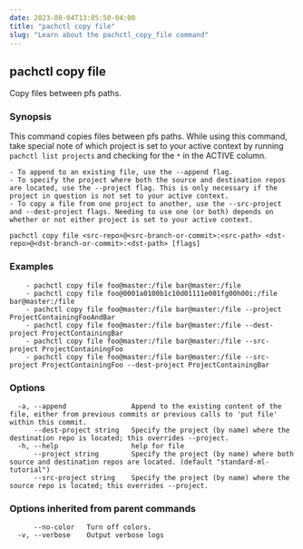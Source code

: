 ```yaml
---
date: 2023-08-04T13:05:50-04:00
title: "pachctl copy file"
slug: "Learn about the pachctl_copy_file command"
---
```


## pachctl copy file

Copy files between pfs paths.

### Synopsis

This command copies files between pfs paths. While using this command, take special note of which project is set to your active context by running `pachctl list projects` and checking for the `*` in the ACTIVE column. 

	- To append to an existing file, use the --append flag.
	- To specify the project where both the source and destination repos are located, use the --project flag. This is only necessary if the project in question is not set to your active context.
	- To copy a file from one project to another, use the --src-project and --dest-project flags. Needing to use one (or both) depends on whether or not either project is set to your active context.


```
pachctl copy file <src-repo>@<src-branch-or-commit>:<src-path> <dst-repo>@<dst-branch-or-commit>:<dst-path> [flags]
```

### Examples

```
	- pachctl copy file foo@master:/file bar@master:/file 
	- pachctl copy file foo@0001a0100b1c10d01111e001fg00h00i:/file bar@master:/file 
	- pachctl copy file foo@master:/file bar@master:/file --project ProjectContainingFooAndBar 
	- pachctl copy file foo@master:/file bar@master:/file --dest-project ProjectContainingBar 
	- pachctl copy file foo@master:/file bar@master:/file --src-project ProjectContainingFoo 
	- pachctl copy file foo@master:/file bar@master:/file --src-project ProjectContainingFoo --dest-project ProjectContainingBar
```

### Options

```
  -a, --append                Append to the existing content of the file, either from previous commits or previous calls to 'put file' within this commit.
      --dest-project string   Specify the project (by name) where the destination repo is located; this overrides --project.
  -h, --help                  help for file
      --project string        Specify the project (by name) where both source and destination repos are located. (default "standard-ml-tutorial")
      --src-project string    Specify the project (by name) where the source repo is located; this overrides --project.
```

### Options inherited from parent commands

```
      --no-color   Turn off colors.
  -v, --verbose    Output verbose logs
```